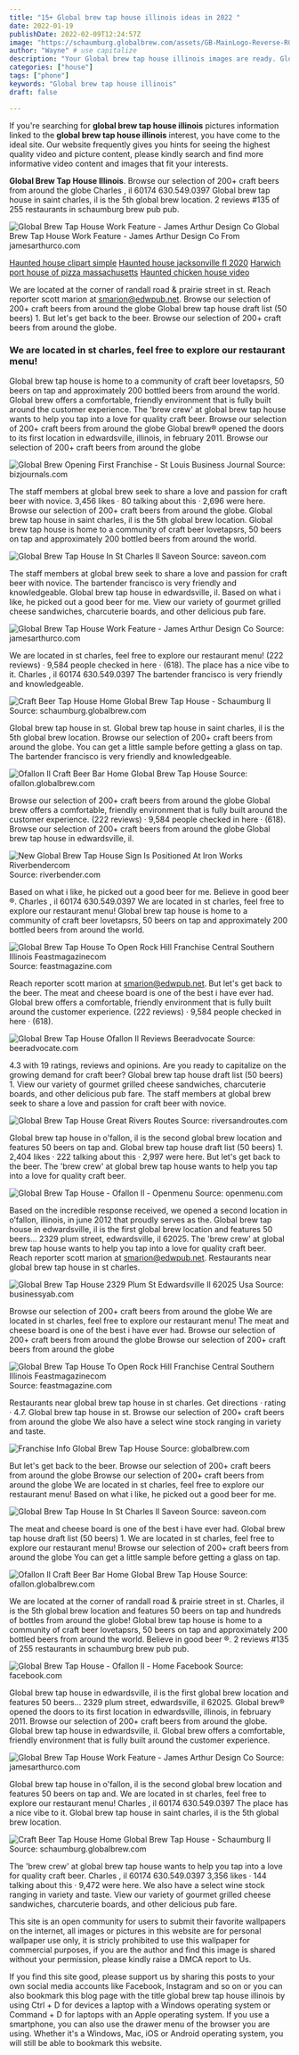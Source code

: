 ```yaml
---
title: "15+ Global brew tap house illinois ideas in 2022 "
date: 2022-01-19
publishDate: 2022-02-09T12:24:57Z
image: "https://schaumburg.globalbrew.com/assets/GB-MainLogo-Reverse-RGB-logo.png"
author: "Wayne" # use capitalize
description: "Your Global brew tap house illinois images are ready. Global brew tap house illinois are a topic that is being searched for and liked by netizens today. You can Find and Download the Global brew tap house illinois files here. Get all royalty-free images."
categories: ["house"]
tags: ["phone"]
keywords: "Global brew tap house illinois"
draft: false

---
```


If you're searching for **global brew tap house illinois** pictures information linked to the **global brew tap house illinois** interest, you have come to the ideal  site.  Our website frequently  gives you  hints  for seeing  the highest  quality video and picture  content, please kindly search and find more informative video content and images  that fit your interests.

**Global Brew Tap House Illinois**. Browse our selection of 200+ craft beers from around the globe Charles , il 60174 630.549.0397 Global brew tap house in saint charles, il is the 5th global brew location. 2 reviews #135 of 255 restaurants in schaumburg brew pub pub.

![Global Brew Tap House Work Feature - James Arthur Design Co](https://www.jamesarthurco.com/assets/images/globalbrew/global-brew-tap-house-interior-3.jpg "Global Brew Tap House Work Feature - James Arthur Design Co")
Global Brew Tap House Work Feature - James Arthur Design Co From jamesarthurco.com

[Haunted house clipart simple](/haunted-house-clipart-simple/)
[Haunted house jacksonville fl 2020](/haunted-house-jacksonville-fl-2020/)
[Harwich port house of pizza massachusetts](/harwich-port-house-of-pizza-massachusetts/)
[Haunted chicken house video](/haunted-chicken-house-video/)

We are located at the corner of randall road &amp; prairie street in st. Reach reporter scott marion at smarion@edwpub.net. Browse our selection of 200+ craft beers from around the globe Global brew tap house draft list (50 beers) 1. But let&#039;s get back to the beer. Browse our selection of 200+ craft beers from around the globe.

### We are located in st charles, feel free to explore our restaurant menu!

Global brew tap house is home to a community of craft beer lovetapsrs, 50 beers on tap and approximately 200 bottled beers from around the world. Global brew offers a comfortable, friendly environment that is fully built around the customer experience. The &#039;brew crew&#039; at global brew tap house wants to help you tap into a love for quality craft beer. Browse our selection of 200+ craft beers from around the globe Global brew® opened the doors to its first location in edwardsville, illinois, in february 2011. Browse our selection of 200+ craft beers from around the globe


![Global Brew Opening First Franchise - St Louis Business Journal](https://media.bizj.us/view/img/5422421/global-brew-interior1*1200xx3872-2178-0-207.jpg "Global Brew Opening First Franchise - St Louis Business Journal")
Source: bizjournals.com

The staff members at global brew seek to share a love and passion for craft beer with novice. 3,456 likes · 80 talking about this · 2,696 were here. Browse our selection of 200+ craft beers from around the globe. Global brew tap house in saint charles, il is the 5th global brew location. Global brew tap house is home to a community of craft beer lovetapsrs, 50 beers on tap and approximately 200 bottled beers from around the world.

![Global Brew Tap House In St Charles Il Saveon](https://cdn-assets.saveon.com/images/1536164117-asset.jpg "Global Brew Tap House In St Charles Il Saveon")
Source: saveon.com

The staff members at global brew seek to share a love and passion for craft beer with novice. The bartender francisco is very friendly and knowledgeable. Global brew tap house in edwardsville, il. Based on what i like, he picked out a good beer for me. View our variety of gourmet grilled cheese sandwiches, charcuterie boards, and other delicious pub fare.

![Global Brew Tap House Work Feature - James Arthur Design Co](https://www.jamesarthurco.com/assets/images/globalbrew/global-brew-tap-house-interior-3.jpg "Global Brew Tap House Work Feature - James Arthur Design Co")
Source: jamesarthurco.com

We are located in st charles, feel free to explore our restaurant menu! (222 reviews) · 9,584 people checked in here · (618). The place has a nice vibe to it. Charles , il 60174 630.549.0397 The bartender francisco is very friendly and knowledgeable.

![Craft Beer Tap House Home Global Brew Tap House - Schaumburg Il](https://schaumburg.globalbrew.com/assets/Screen-Shot-2020-02-11-at-2.19.20-PM-large.png "Craft Beer Tap House Home Global Brew Tap House - Schaumburg Il")
Source: schaumburg.globalbrew.com

Global brew tap house in st. Global brew tap house in saint charles, il is the 5th global brew location. Browse our selection of 200+ craft beers from around the globe. You can get a little sample before getting a glass on tap. The bartender francisco is very friendly and knowledgeable.

![Ofallon Il Craft Beer Bar Home Global Brew Tap House](https://ofallon.globalbrew.com/assets/IMG-0505-2-large.jpg "Ofallon Il Craft Beer Bar Home Global Brew Tap House")
Source: ofallon.globalbrew.com

Browse our selection of 200+ craft beers from around the globe Global brew offers a comfortable, friendly environment that is fully built around the customer experience. (222 reviews) · 9,584 people checked in here · (618). Browse our selection of 200+ craft beers from around the globe Global brew tap house in edwardsville, il.

![New Global Brew Tap House Sign Is Positioned At Iron Works Riverbendercom](https://static.riverbender.com/media/o_7061915326-GlobalBrewTapHouse.jpg "New Global Brew Tap House Sign Is Positioned At Iron Works Riverbendercom")
Source: riverbender.com

Based on what i like, he picked out a good beer for me. Believe in good beer ®. Charles , il 60174 630.549.0397 We are located in st charles, feel free to explore our restaurant menu! Global brew tap house is home to a community of craft beer lovetapsrs, 50 beers on tap and approximately 200 bottled beers from around the world.

![Global Brew Tap House To Open Rock Hill Franchise Central Southern Illinois Feastmagazinecom](https://bloximages.newyork1.vip.townnews.com/feastmagazine.com/content/tncms/assets/v3/editorial/7/2d/72dcc81c-d6e6-11e4-b3b4-87d2a93a68cc/5519595920836.image.jpg?crop=640%2C360%2C0%2C33&amp;resize=640%2C360&amp;order=crop%2Cresize "Global Brew Tap House To Open Rock Hill Franchise Central Southern Illinois Feastmagazinecom")
Source: feastmagazine.com

Reach reporter scott marion at smarion@edwpub.net. But let&#039;s get back to the beer. The meat and cheese board is one of the best i have ever had. Global brew offers a comfortable, friendly environment that is fully built around the customer experience. (222 reviews) · 9,584 people checked in here · (618).

![Global Brew Tap House Ofallon Il Reviews Beeradvocate](https://cdn.beeradvocate.com/im/places/29700.jpg "Global Brew Tap House Ofallon Il Reviews Beeradvocate")
Source: beeradvocate.com

4.3 with 19 ratings, reviews and opinions. Are you ready to capitalize on the growing demand for craft beer? Global brew tap house draft list (50 beers) 1. View our variety of gourmet grilled cheese sandwiches, charcuterie boards, and other delicious pub fare. The staff members at global brew seek to share a love and passion for craft beer with novice.

![Global Brew Tap House Great Rivers Routes](https://www.riversandroutes.com/imager/files_idss_com/C391/images/listings/listing_6506f_lg_e45adf5f6bc0c5c2a30a39868f44eab6.jpg "Global Brew Tap House Great Rivers Routes")
Source: riversandroutes.com

Global brew tap house in o&#039;fallon, il is the second global brew location and features 50 beers on tap and. Global brew tap house draft list (50 beers) 1. 2,404 likes · 222 talking about this · 2,997 were here. But let&#039;s get back to the beer. The &#039;brew crew&#039; at global brew tap house wants to help you tap into a love for quality craft beer.

![Global Brew Tap House - Ofallon Il - Openmenu](https://openmenu.com/cdn/logos/b0af97f8-c312-11e7-ae2c-00163eeae34c_320.png "Global Brew Tap House - Ofallon Il - Openmenu")
Source: openmenu.com

Based on the incredible response received, we opened a second location in o’fallon, illinois, in june 2012 that proudly serves as the. Global brew tap house in edwardsville, il is the first global brew location and features 50 beers… 2329 plum street, edwardsville, il 62025. The &#039;brew crew&#039; at global brew tap house wants to help you tap into a love for quality craft beer. Reach reporter scott marion at smarion@edwpub.net. Restaurants near global brew tap house in st charles.

![Global Brew Tap House 2329 Plum St Edwardsville Il 62025 Usa](https://cdn.businessyab.com/assets/uploads2/9e61db4ed2efa2b45f3f99f6b727cded_-united-states-illinois-madison-county-edwardsville-township-edwardsville-plum-street-2329-global-brew-tap-house-618-307-5858.jpg "Global Brew Tap House 2329 Plum St Edwardsville Il 62025 Usa")
Source: businessyab.com

Browse our selection of 200+ craft beers from around the globe We are located in st charles, feel free to explore our restaurant menu! The meat and cheese board is one of the best i have ever had. Browse our selection of 200+ craft beers from around the globe Browse our selection of 200+ craft beers from around the globe

![Global Brew Tap House To Open Rock Hill Franchise Central Southern Illinois Feastmagazinecom](https://bloximages.newyork1.vip.townnews.com/feastmagazine.com/content/tncms/assets/v3/editorial/2/b7/2b7ec524-d6e6-11e4-9488-d3cfa5bcbc40/5519590018099.image.jpg "Global Brew Tap House To Open Rock Hill Franchise Central Southern Illinois Feastmagazinecom")
Source: feastmagazine.com

Restaurants near global brew tap house in st charles. Get directions · rating · 4.7. Global brew tap house in st. Browse our selection of 200+ craft beers from around the globe We also have a select wine stock ranging in variety and taste.

![Franchise Info Global Brew Tap House](https://www.globalbrew.com/assets/Screen-Shot-2020-02-13-at-1.32.01-PM-large.png "Franchise Info Global Brew Tap House")
Source: globalbrew.com

But let&#039;s get back to the beer. Browse our selection of 200+ craft beers from around the globe Browse our selection of 200+ craft beers from around the globe We are located in st charles, feel free to explore our restaurant menu! Based on what i like, he picked out a good beer for me.

![Global Brew Tap House In St Charles Il Saveon](https://cdn-assets.saveon.com/images/1536164111-asset.jpg "Global Brew Tap House In St Charles Il Saveon")
Source: saveon.com

The meat and cheese board is one of the best i have ever had. Global brew tap house draft list (50 beers) 1. We are located in st charles, feel free to explore our restaurant menu! Browse our selection of 200+ craft beers from around the globe You can get a little sample before getting a glass on tap.

![Ofallon Il Craft Beer Bar Home Global Brew Tap House](https://ofallon.globalbrew.com/assets/IMG-1927-large.jpg "Ofallon Il Craft Beer Bar Home Global Brew Tap House")
Source: ofallon.globalbrew.com

We are located at the corner of randall road &amp; prairie street in st. Charles, il is the 5th global brew location and features 50 beers on tap and hundreds of bottles from around the globe! Global brew tap house is home to a community of craft beer lovetapsrs, 50 beers on tap and approximately 200 bottled beers from around the world. Believe in good beer ®. 2 reviews #135 of 255 restaurants in schaumburg brew pub pub.

![Global Brew Tap House - Ofallon Il - Home Facebook](https://lookaside.fbsbx.com/lookaside/crawler/media/?media_id=933102520065265 "Global Brew Tap House - Ofallon Il - Home Facebook")
Source: facebook.com

Global brew tap house in edwardsville, il is the first global brew location and features 50 beers… 2329 plum street, edwardsville, il 62025. Global brew® opened the doors to its first location in edwardsville, illinois, in february 2011. Browse our selection of 200+ craft beers from around the globe. Global brew tap house in edwardsville, il. Global brew offers a comfortable, friendly environment that is fully built around the customer experience.

![Global Brew Tap House Work Feature - James Arthur Design Co](https://www.jamesarthurco.com/assets/images/globalbrew/global-brew-tap-house-logo-5.png "Global Brew Tap House Work Feature - James Arthur Design Co")
Source: jamesarthurco.com

Global brew tap house in o&#039;fallon, il is the second global brew location and features 50 beers on tap and. We are located in st charles, feel free to explore our restaurant menu! Charles , il 60174 630.549.0397 The place has a nice vibe to it. Global brew tap house in saint charles, il is the 5th global brew location.

![Craft Beer Tap House Home Global Brew Tap House - Schaumburg Il](https://schaumburg.globalbrew.com/assets/GB-MainLogo-Reverse-RGB-logo.png "Craft Beer Tap House Home Global Brew Tap House - Schaumburg Il")
Source: schaumburg.globalbrew.com

The &#039;brew crew&#039; at global brew tap house wants to help you tap into a love for quality craft beer. Charles , il 60174 630.549.0397 3,356 likes · 144 talking about this · 9,472 were here. We also have a select wine stock ranging in variety and taste. View our variety of gourmet grilled cheese sandwiches, charcuterie boards, and other delicious pub fare.

This site is an open community for users to submit their favorite wallpapers on the internet, all images or pictures in this website are for personal wallpaper use only, it is stricly prohibited to use this wallpaper for commercial purposes, if you are the author and find this image is shared without your permission, please kindly raise a DMCA report to Us.

If you find this site good, please support us by sharing this posts to your own social media accounts like Facebook, Instagram and so on or you can also bookmark this blog page with the title global brew tap house illinois by using Ctrl + D for devices a laptop with a Windows operating system or Command + D for laptops with an Apple operating system. If you use a smartphone, you can also use the drawer menu of the browser you are using. Whether it's a Windows, Mac, iOS or Android operating system, you will still be able to bookmark this website.
